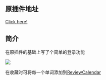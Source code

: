 ## 原插件地址
[Click here!](https://github.com/waynecz/dadda-translate-crx)
## 简介
在原插件的基础上写了个简单的登录功能

![](https://www.jixieclub.com/res/img/info.PNG)

在收藏时可将每一个单词添加到[ReviewCalendar](https://github.com/SeekingLight233/ReviewCalendar-)

